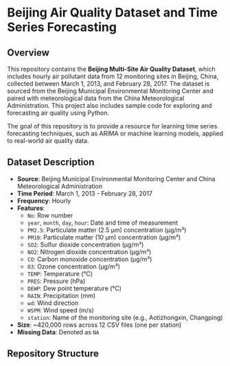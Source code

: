 # Beijing Air Quality Dataset and Time Series Forecasting

## Overview
This repository contains the **Beijing Multi-Site Air Quality Dataset**, which includes hourly air pollutant data from 12 monitoring sites in Beijing, China, collected between March 1, 2013, and February 28, 2017. The dataset is sourced from the Beijing Municipal Environmental Monitoring Center and paired with meteorological data from the China Meteorological Administration. This project also includes sample code for exploring and forecasting air quality using Python.

The goal of this repository is to provide a resource for learning time series forecasting techniques, such as ARIMA or machine learning models, applied to real-world air quality data.

## Dataset Description
- **Source**: Beijing Municipal Environmental Monitoring Center and China Meteorological Administration
- **Time Period**: March 1, 2013 - February 28, 2017
- **Frequency**: Hourly
- **Features**:
  - `No`: Row number
  - `year`, `month`, `day`, `hour`: Date and time of measurement
  - `PM2.5`: Particulate matter (2.5 µm) concentration (µg/m³)
  - `PM10`: Particulate matter (10 µm) concentration (µg/m³)
  - `SO2`: Sulfur dioxide concentration (µg/m³)
  - `NO2`: Nitrogen dioxide concentration (µg/m³)
  - `CO`: Carbon monoxide concentration (µg/m³)
  - `O3`: Ozone concentration (µg/m³)
  - `TEMP`: Temperature (°C)
  - `PRES`: Pressure (hPa)
  - `DEWP`: Dew point temperature (°C)
  - `RAIN`: Precipitation (mm)
  - `wd`: Wind direction
  - `WSPM`: Wind speed (m/s)
  - `station`: Name of the monitoring site (e.g., Aotizhongxin, Changping)
- **Size**: ~420,000 rows across 12 CSV files (one per station)
- **Missing Data**: Denoted as `NA`

## Repository Structure
